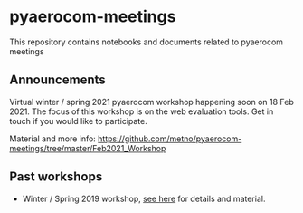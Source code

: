 # pyaerocom-meetings
This repository contains notebooks and documents related to pyaerocom meetings

## Announcements

Virtual winter / spring 2021 pyaerocom workshop happening soon on 18 Feb 2021. The focus of this workshop is on the web evaluation tools. Get in touch if you would like to participate.

Material and more info: https://github.com/metno/pyaerocom-meetings/tree/master/Feb2021_Workshop

## Past workshops

- Winter / Spring 2019 workshop, [see here](https://github.com/metno/pyaerocom-meetings/tree/master/20190315_workshop_metno) for details and material.


